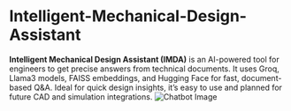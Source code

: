 # Intelligent-Mechanical-Design-Assistant
**Intelligent Mechanical Design Assistant (IMDA)** is an AI-powered tool for engineers to get precise answers from technical documents. It uses Groq, Llama3 models, FAISS embeddings, and Hugging Face for fast, document-based Q&amp;A. Ideal for quick design insights, it’s easy to use and planned for future CAD and simulation integrations.
![Chatbot Image]([https://github.com/Dhaneshvers/netflix_project_sql/blob/main/logo.png](https://snapengage.com/wp-content/uploads/2020/11/bpos-survive-the-ai-revolution.jpg))

